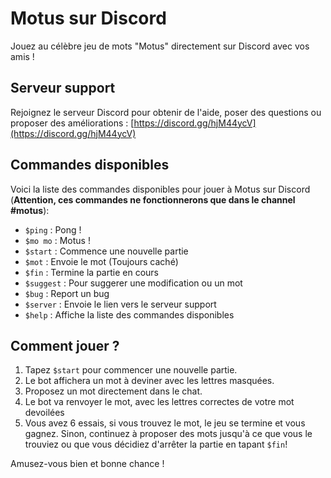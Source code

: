 # Motus sur Discord

Jouez au célèbre jeu de mots "Motus" directement sur Discord avec vos amis !

## Serveur support

Rejoignez le serveur Discord pour obtenir de l'aide, poser des questions ou proposer des améliorations : [https://discord.gg/hjM44ycV](https://discord.gg/hjM44ycV)

## Commandes disponibles

Voici la liste des commandes disponibles pour jouer à Motus sur Discord (**Attention, ces commandes ne fonctionnerons que dans le channel #motus**):

- `$ping` : Pong !
- `$mo mo` : Motus !
- `$start` : Commence une nouvelle partie
- `$mot` : Envoie le mot (Toujours caché)
- `$fin` : Termine la partie en cours
- `$suggest` : Pour suggerer une modification ou un mot
- `$bug` : Report un bug
- `$server` : Envoie le lien vers le serveur support
- `$help` : Affiche la liste des commandes disponibles

## Comment jouer ?

1. Tapez `$start` pour commencer une nouvelle partie.
2. Le bot affichera un mot à deviner avec les lettres masquées.
3. Proposez un mot directement dans le chat.
4. Le bot va renvoyer le mot, avec les lettres correctes de votre mot devoilées
5. Vous avez 6 essais, si vous trouvez le mot, le jeu se termine et vous gagnez. Sinon, continuez à proposer des mots jusqu'à ce que vous le trouviez ou que vous décidiez d'arrêter la partie en tapant `$fin`!

Amusez-vous bien et bonne chance !